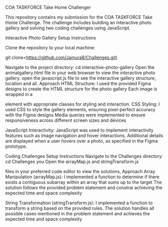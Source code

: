 COA TASKFORCE Take Home Challenger

This repository contains my submission for the COA TASKFORCE Take Home Challenge. 
The challenge includes building an interactive photo gallery and solving two coding challenges using JavaScript.

Interactive Photo Gallery Setup Instructions

Clone the repository to your local machine:

git clone<https://github.com/Jamura8/Challenges.git)

Navigate to the project directory: cd interactive-photo-gallery Open the animalgallery.html file in your web browser to view the interactive photo gallery. 
open the javascript.js file to see the interactive gallery structure, location and all. Approach HTML Structure: 
I used the provided Figma designs to create the HTML structure for the photo gallery Each image is wrapped in a

element with appropriate classes for styling and interaction.
CSS Styling: I used CSS to style the gallery elements, ensuring pixel-perfect accuracy with the Figma designs Media queries 
were implemented to ensure responsiveness across different screen sizes and devices

JavaScript Interactivity: JavaScript was used to implement interactivity features such as image navigation and hover interactions, 
Additional details are displayed when a user hovers over a photo, as specified in the Figma prototype.

Coding Challenges Setup Instructions Navigate to the Challenges directory: cd Challenges you Open the arrayMap.js and stringTransform.js

files in your preferred code editor to view the solutions, Approach Array Manipulation (arrayMap.js): I implemented a function to determine 
if there exists a contiguous subarray within an array that sums up to the target The solution follows the provided problem statement and constrai
achieving the expected time and space complexity

String Transformation (stringTransform.js): I implemented a function to transform a string based on the provided rules. The solution handles all possible cases mentioned in the problem statement and achieves the expected time and space complexity
